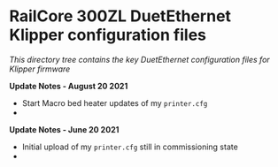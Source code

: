 # RailCore 300ZL DuetEthernet Klipper configuration files

*This directory tree contains the key DuetEthernet configuration files for Klipper firmware*

**Update Notes - August 20 2021**
- Start Macro bed heater updates of my `printer.cfg`
- 
**Update Notes - June 20 2021**
- Initial upload of my `printer.cfg` still in commissioning state
-
